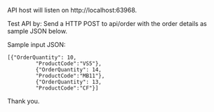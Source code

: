 API host will listen on http://localhost:63968.

Test API by:
Send a HTTP POST to api/order with the order details as sample JSON below.

Sample input JSON:

   
    [{"OrderQuantity": 10,
             "ProductCode":"VS5"},
             {"OrderQuantity": 14,
             "ProductCode":"MB11"},
             {"OrderQuantity": 13,
             "ProductCode":"CF"}]

Thank you.
